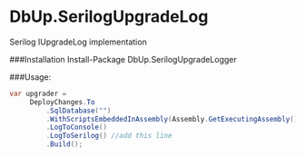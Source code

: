 # DbUp.SerilogUpgradeLog

Serilog IUpgradeLog implementation

###Installation
     Install-Package DbUp.SerilogUpgradeLogger

###Usage:

```c#
var upgrader =
     DeployChanges.To
         .SqlDatabase("")
         .WithScriptsEmbeddedInAssembly(Assembly.GetExecutingAssembly())
         .LogToConsole()
         .LogToSerilog() //add this line
         .Build();
```
